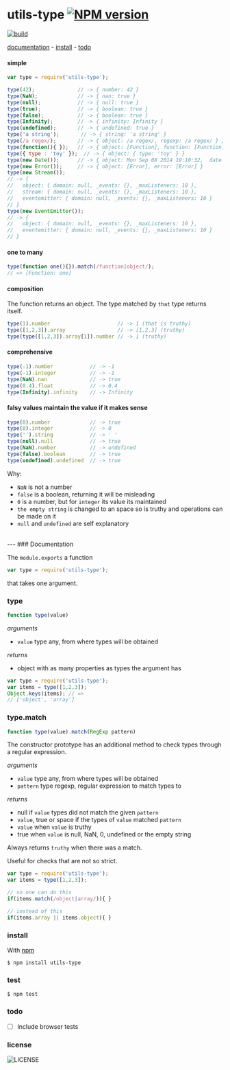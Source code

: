 # utils-type [![NPM version][badge-version]][x-npm]

[![build][badge-build]][x-travis]

[documentation](#documentation) -
[install](#install) -
[todo](#todo)

#### simple

```js
var type = require('utils-type');

type(42);              // -> { number: 42 }
type(NaN);             // -> { nan: true }
type(null);            // -> { null: true }
type(true);            // -> { boolean: true }
type(false);           // -> { boolean: true }
type(Infinity);        // -> { infinity: Infinity }
type(undefined);       // -> { undefined: true }
type('a string');       // -> { string: 'a string' }
type(/a regex/);       // -> { object: /a regex/, regexp: /a regex/ } }
type(function(){ });   // -> { object: [Function], function: [Function] }
type({ type : 'toy' });  // -> { object: { type: 'toy' } }
type(new Date());      // -> { object: Mon Sep 08 2014 19:10:32,  date: Mon Sep 08 2014 19:10:32 GMT+0200 (CEST) }
type(new Error());     // -> { object: [Error], error: [Error] }
type(new Stream());
// -> {
//   object: { domain: null, _events: {}, _maxListeners: 10 },
//   stream: { domain: null, _events: {}, _maxListeners: 10 },
//   eventemitter: { domain: null, _events: {}, _maxListeners: 10 }
// }
type(new EventEmitter());
// -> {
//   object: { domain: null, _events: {}, _maxListeners: 10 },
//   eventemitter: { domain: null, _events: {}, _maxListeners: 10 }
// }
```
#### one to many

```js
type(function one(){}).match(/function|object/);
// => [Function: one]
```

#### composition

The function returns an object. The type matched by `that` type returns itself.

```js
type(1).number                      // -> 1 (that is truthy)
type([1,2,3]).array                 // -> [1,2,3] (truthy)
type(type([1,2,3]).array[1]).number // -> 1 (truthy)
```

#### comprehensive

```js
type(-1).number            // -> -1
type(-1).integer           // -> -1
type(NaN).nan              // -> true
type(0.4).float            // -> 0.4
type(Infinity).infinity    // -> Infinity
```

#### falsy values maintain the value if it makes sense

```js
type(0).number             // -> true
type(0).integer            // -> 0
type('').string            // -> ' '
type(null).null            // -> true
type(NaN).number           // -> undefined
type(false).boolean        // -> true
type(undefined).undefined  // -> true
```

Why:
- `NaN` is not a number
- `false` is a boolean, returning it will be misleading
- `0` is a number, but for `integer` its value its maintained
- `the empty string` is changed to an space so is truthy and operations can be made on it
- `null` and `undefined` are self explanatory

<br>
---
### Documentation

The `module.exports` a function

```js
var type = require('utils-type');
```

that takes one argument.

### type
```js
function type(value)
```

_arguments_
 - `value` type any, from where types will be obtained

_returns_
 - object with as many properties as types the argument has

```js
var type = require('utils-type');
var items = type([1,2,3]);
Object.keys(items); // =>
// ['object', 'array']
```

### type.match
```js
function type(value).match(RegExp pattern)
```

The constructor prototype has an additional method to
check types through a regular expression.

_arguments_
 - `value` type any, from where types will be obtained
 - `pattern` type regexp, regular expression to match types to

_returns_
 - null if `value` types did not match the given `pattern`
 - `value`, true or space if the types of `value` matched `pattern`
  - `value` when `value` is truthy
  - true when `value` is null, NaN, 0, undefined or the empty string

Always returns `truthy` when there was a match.

Useful for checks that are not so strict.

```js
var type = require('utils-type');
var items = type([1,2,3]);

// so one can do this
if(items.match(/object|array/)){ }

// instead of this
if(items.array || items.object){ }
```

### install

With [npm][x-npm]

    $ npm install utils-type

### test

    $ npm test

### todo

 - [ ] Include browser tests

### license

![LICENSE](http://img.shields.io/npm/l/utils-type.svg?style=flat-square)

[x-npm]: https://npmjs.org/package/utils-type
[x-travis]: https://travis-ci.org/stringparser/utils-type/builds
[badge-build]: http://img.shields.io/travis/stringparser/utils-type/master.svg?style=flat-square
[badge-version]: http://img.shields.io/npm/v/utils-type.svg?style=flat-square
